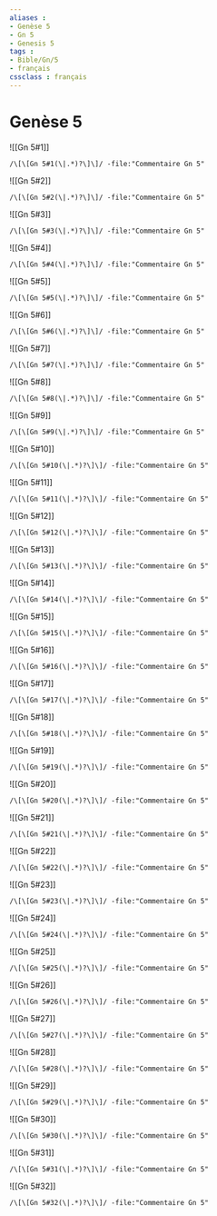 ```yaml
---
aliases : 
- Genèse 5
- Gn 5
- Genesis 5
tags : 
- Bible/Gn/5
- français
cssclass : français
---
```


# Genèse 5

![[Gn 5#1]]

```query
/\[\[Gn 5#1(\|.*)?\]\]/ -file:"Commentaire Gn 5"
```

![[Gn 5#2]]

```query
/\[\[Gn 5#2(\|.*)?\]\]/ -file:"Commentaire Gn 5"
```

![[Gn 5#3]]

```query
/\[\[Gn 5#3(\|.*)?\]\]/ -file:"Commentaire Gn 5"
```

![[Gn 5#4]]

```query
/\[\[Gn 5#4(\|.*)?\]\]/ -file:"Commentaire Gn 5"
```

![[Gn 5#5]]

```query
/\[\[Gn 5#5(\|.*)?\]\]/ -file:"Commentaire Gn 5"
```

![[Gn 5#6]]

```query
/\[\[Gn 5#6(\|.*)?\]\]/ -file:"Commentaire Gn 5"
```

![[Gn 5#7]]

```query
/\[\[Gn 5#7(\|.*)?\]\]/ -file:"Commentaire Gn 5"
```

![[Gn 5#8]]

```query
/\[\[Gn 5#8(\|.*)?\]\]/ -file:"Commentaire Gn 5"
```

![[Gn 5#9]]

```query
/\[\[Gn 5#9(\|.*)?\]\]/ -file:"Commentaire Gn 5"
```

![[Gn 5#10]]

```query
/\[\[Gn 5#10(\|.*)?\]\]/ -file:"Commentaire Gn 5"
```

![[Gn 5#11]]

```query
/\[\[Gn 5#11(\|.*)?\]\]/ -file:"Commentaire Gn 5"
```

![[Gn 5#12]]

```query
/\[\[Gn 5#12(\|.*)?\]\]/ -file:"Commentaire Gn 5"
```

![[Gn 5#13]]

```query
/\[\[Gn 5#13(\|.*)?\]\]/ -file:"Commentaire Gn 5"
```

![[Gn 5#14]]

```query
/\[\[Gn 5#14(\|.*)?\]\]/ -file:"Commentaire Gn 5"
```

![[Gn 5#15]]

```query
/\[\[Gn 5#15(\|.*)?\]\]/ -file:"Commentaire Gn 5"
```

![[Gn 5#16]]

```query
/\[\[Gn 5#16(\|.*)?\]\]/ -file:"Commentaire Gn 5"
```

![[Gn 5#17]]

```query
/\[\[Gn 5#17(\|.*)?\]\]/ -file:"Commentaire Gn 5"
```

![[Gn 5#18]]

```query
/\[\[Gn 5#18(\|.*)?\]\]/ -file:"Commentaire Gn 5"
```

![[Gn 5#19]]

```query
/\[\[Gn 5#19(\|.*)?\]\]/ -file:"Commentaire Gn 5"
```

![[Gn 5#20]]

```query
/\[\[Gn 5#20(\|.*)?\]\]/ -file:"Commentaire Gn 5"
```

![[Gn 5#21]]

```query
/\[\[Gn 5#21(\|.*)?\]\]/ -file:"Commentaire Gn 5"
```

![[Gn 5#22]]

```query
/\[\[Gn 5#22(\|.*)?\]\]/ -file:"Commentaire Gn 5"
```

![[Gn 5#23]]

```query
/\[\[Gn 5#23(\|.*)?\]\]/ -file:"Commentaire Gn 5"
```

![[Gn 5#24]]

```query
/\[\[Gn 5#24(\|.*)?\]\]/ -file:"Commentaire Gn 5"
```

![[Gn 5#25]]

```query
/\[\[Gn 5#25(\|.*)?\]\]/ -file:"Commentaire Gn 5"
```

![[Gn 5#26]]

```query
/\[\[Gn 5#26(\|.*)?\]\]/ -file:"Commentaire Gn 5"
```

![[Gn 5#27]]

```query
/\[\[Gn 5#27(\|.*)?\]\]/ -file:"Commentaire Gn 5"
```

![[Gn 5#28]]

```query
/\[\[Gn 5#28(\|.*)?\]\]/ -file:"Commentaire Gn 5"
```

![[Gn 5#29]]

```query
/\[\[Gn 5#29(\|.*)?\]\]/ -file:"Commentaire Gn 5"
```

![[Gn 5#30]]

```query
/\[\[Gn 5#30(\|.*)?\]\]/ -file:"Commentaire Gn 5"
```

![[Gn 5#31]]

```query
/\[\[Gn 5#31(\|.*)?\]\]/ -file:"Commentaire Gn 5"
```

![[Gn 5#32]]

```query
/\[\[Gn 5#32(\|.*)?\]\]/ -file:"Commentaire Gn 5"
```

